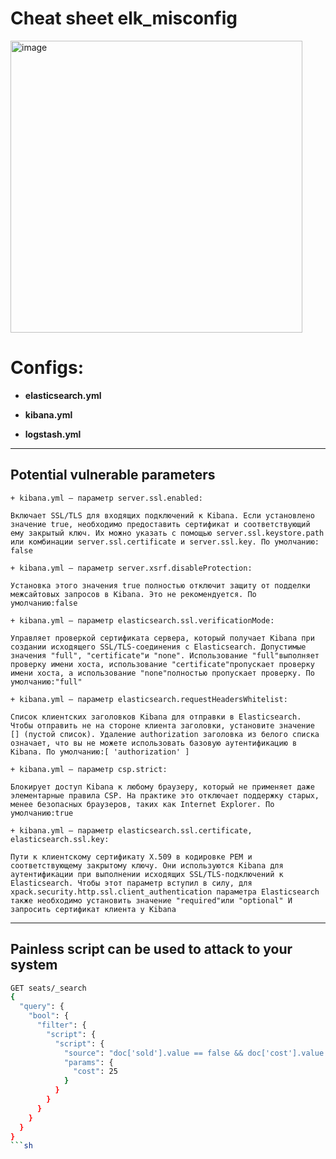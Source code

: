 # Cheat sheet elk_misconfig 
<img width="467" alt="image" src="https://user-images.githubusercontent.com/49746472/126661222-4deb00f4-920b-46a8-8d07-4e7c1eeba249.png">

# Configs:


* **elasticsearch.yml**

* **kibana.yml**

* **logstash.yml**

-------------------------------------------
## Potential vulnerable parameters
```
+ kibana.yml – параметр server.ssl.enabled:

Включает SSL/TLS для входящих подключений к Kibana. Если установлено значение true, необходимо предоставить сертификат и соответствующий ему закрытый ключ. Их можно указать с помощью server.ssl.keystore.path или комбинации server.ssl.certificate и server.ssl.key. По умолчанию: false

+ kibana.yml – параметр server.xsrf.disableProtection:

Установка этого значения true полностью отключит защиту от подделки межсайтовых запросов в Kibana. Это не рекомендуется. По умолчанию:false

+ kibana.yml – параметр elasticsearch.ssl.verificationMode:

Управляет проверкой сертификата сервера, который получает Kibana при создании исходящего SSL/TLS-соединения с Elasticsearch. Допустимые значения "full", "certificate"и "none". Использование "full"выполняет проверку имени хоста, использование "certificate"пропускает проверку имени хоста, а использование "none"полностью пропускает проверку. По умолчанию:"full"

+ kibana.yml – параметр elasticsearch.requestHeadersWhitelist:

Список клиентских заголовков Kibana для отправки в Elasticsearch. Чтобы отправить не на стороне клиента заголовки, установите значение [] (пустой список). Удаление authorization заголовка из белого списка означает, что вы не можете использовать базовую аутентификацию в Kibana. По умолчанию:[ 'authorization' ]

+ kibana.yml – параметр csp.strict:

Блокирует доступ Kibana к любому браузеру, который не применяет даже элементарные правила CSP. На практике это отключает поддержку старых, менее безопасных браузеров, таких как Internet Explorer. По умолчанию:true

+ kibana.yml – параметр elasticsearch.ssl.certificate, elasticsearch.ssl.key:

Пути к клиентскому сертификату X.509 в кодировке PEM и соответствующему закрытому ключу. Они используются Kibana для аутентификации при выполнении исходящих SSL/TLS-подключений к Elasticsearch. Чтобы этот параметр вступил в силу, для xpack.security.http.ssl.client_authentication параметра Elasticsearch также необходимо установить значение "required"или "optional" И запросить сертификат клиента у Kibana
```
-------------------------------------------
## Painless script can be used to attack to your system
```sh
GET seats/_search
{
  "query": {
    "bool": {
      "filter": {
        "script": {
          "script": {
            "source": "doc['sold'].value == false && doc['cost'].value < params.cost",
            "params": {
              "cost": 25
            }
          }
        }
      }
    }
  }
}
```sh
